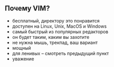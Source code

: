 ## Почему VIM?

- бесплатный, директору это понравится
- доступен на Linux, Unix, MacOS и Windows
- самый быстрый из популярных редакторов
- он будет таким, каким вы захотите
- не нужна мышь, трекпад, ваш вариант
- мощный
- для ленивых – смотреть предыдущий пункт
- уважение
